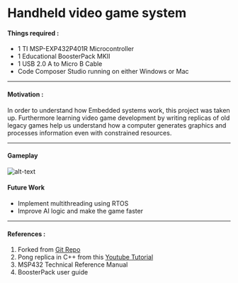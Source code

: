 # Handheld video game system

#### Things required :
* 1 TI MSP-EXP432P401R Microcontroller
* 1 Educational BoosterPack MKII
* 1 USB 2.0 A to Micro B Cable
* Code Composer Studio running on either Windows or Mac
---
#### Motivation :
In order to understand how Embedded systems work, this project was taken up.
Furthermore learning video game development by writing replicas of old legacy games help us understand how a computer generates graphics and processes information even with constrained resources.

---

#### Gameplay
![alt-text](https://github.com/maitiSoutrik/EmbeddedC-Game-Dev-Pong-Replica/blob/master/images/gameplay.gif)
#### Future Work
* Implement multithreading using RTOS
* Improve AI logic and make the game faster
---
#### References :
1. Forked from [Git Repo](https://github.com/obergog/MSP432_Game_System)
2. Pong replica in C++ from this [Youtube Tutorial](https://youtube.com/playlist?list=PL7Ej6SUky135IAAR3PFCFyiVwanauRqj3)
3. MSP432 Technical Reference Manual
4. BoosterPack user guide